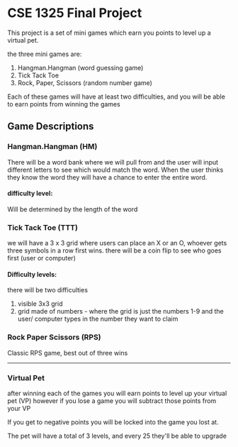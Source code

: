 # CSE 1325 Final Project

This project is a set of mini games which earn you points to level up a virtual pet.

the three mini games are:

1. Hangman.Hangman (word guessing game)
1. Tick Tack Toe
1. Rock, Paper, Scissors (random number game)

Each of these games will have at least two difficulties, and you will be able to earn points from winning the games

## Game Descriptions

### Hangman.Hangman (HM)

There will be a word bank where we will pull from and the user will input different letters to see which would match the word. When the user thinks they know the word they will have a chance to enter the entire word.

#### difficulty level:

Will be determined by the length of the word

### Tick Tack Toe (TTT)

we will have a 3 x 3 grid where users can place an X or an O, whoever gets three symbols in a row first wins.
there will be a coin flip to see who goes first (user or computer)

#### Difficulty levels:

there will be two difficulties

1. visible 3x3 grid
2. grid made of numbers - where the grid is just the numbers 1-9 and the user/ computer types in the number they want to claim

### Rock Paper Scissors (RPS)

Classic RPS game, best out of three wins

---

### Virtual Pet

after winning each of the games you will earn points to level up your virtual pet (VP)
however if you lose a game you will subtract those points from your VP

If you get to negative points you will be locked into the game you lost at.

The pet will have a total of 3 levels, and every 25 they'll be able to upgrade
